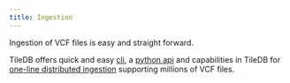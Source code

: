 ```yaml
---
title: Ingestion
---
```


Ingestion of VCF files is easy and straight forward.

TileDB offers quick and easy [cli](cli.md), a [python api](python.md) and capabilities in TileDB for [one-line distributed ingestion](distributed-ingestion.md) supporting millions of VCF files.
